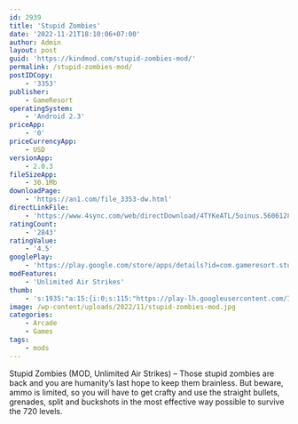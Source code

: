 ```yaml
---
id: 2939
title: 'Stupid Zombies'
date: '2022-11-21T18:10:06+07:00'
author: Admin
layout: post
guid: 'https://kindmod.com/stupid-zombies-mod/'
permalink: /stupid-zombies-mod/
postIDCopy:
    - '3353'
publisher:
    - GameResort
operatingSystem:
    - 'Android 2.3'
priceApp:
    - '0'
priceCurrencyApp:
    - USD
versionApp:
    - 2.0.3
fileSizeApp:
    - 30.1Mb
downloadPage:
    - 'https://an1.com/file_3353-dw.html'
directLinkFile:
    - 'https://www.4sync.com/web/directDownload/4TYKeATL/5oinus.5606128841b1582067e2d6f5f88fe92c'
ratingCount:
    - '2843'
ratingValue:
    - '4.5'
googlePlay:
    - 'https://play.google.com/store/apps/details?id=com.gameresort.stupidzombies'
modFeatures:
    - 'Unlimited Air Strikes'
thumb:
    - 's:1935:"a:15:{i:0;s:115:"https://play-lh.googleusercontent.com/IcI_iZ7anLWays27yVnde2-uk9TcehfVnsweOn-eCKxaniGBQprebOMet9Iou-BJHXg=w526-h296";i:1;s:115:"https://play-lh.googleusercontent.com/KqkY5tMpHHhzWY-ekzgTa1d99gBkyoKGyphLlxbuZlCbmTIMcQ6aJJwKB4IyRoM2cvE=w526-h296";i:2;s:114:"https://play-lh.googleusercontent.com/S_W0qLyOiNtbVxoTb_5zjzgFIvdsH30pen_twL6OzckYEHjlTHJHHXAGaIabFgzD3g=w526-h296";i:3;s:115:"https://play-lh.googleusercontent.com/6vS5rl--1w-yNNZOe9jG4Kuctcny0DDHIxh40ImwRZLzShsiunHiqgEzT68LpGqL8vA=w526-h296";i:4;s:116:"https://play-lh.googleusercontent.com/C7BBZkaW4mD59ZN_0LWJd0z6bkmz8cHsfX1GzXsfVvOWrDuvjl8xl45BtH9nOckysgFR=w526-h296";i:5;s:115:"https://play-lh.googleusercontent.com/OVrZMtd252GA2k_d_BTnO8Ty4AUvoKnbgm6bmF0iMrw14avuV4NK9-bqquR2M0z2MMk=w526-h296";i:6;s:115:"https://play-lh.googleusercontent.com/d26p3yagaHjMShc-TS8qRQgCdS5YGE4-e4fXsWDrdpM8fx_NyhkHZsHwzJcdzAe-okQ=w526-h296";i:7;s:115:"https://play-lh.googleusercontent.com/_BqaOHNUVcQTjjVSG-KoqwAG7Q7B0goOAuyzSZC6nd_eGeQJ7JH7-I6MEtPXlyBvFtA=w526-h296";i:8;s:115:"https://play-lh.googleusercontent.com/PdokxRqRPZdNdLdIghfKY8f68I-Ca-V-69lhVBN5c1_Wi4wwWFTZFh-GqX6VPV0DU-U=w526-h296";i:9;s:115:"https://play-lh.googleusercontent.com/PScmMI8_ATuiqbr1u6RXiWEAtEd6yWWyXG292s6hllWxefMYYGh6iWEY-1TRk2FwkrE=w526-h296";i:10;s:116:"https://play-lh.googleusercontent.com/kmyKuVLtTQSZ9n8maoca6EoGojG54C8DK3AXiETeW55Ek4w3kvFBBw7RWNiICm96wYg6=w526-h296";i:11;s:116:"https://play-lh.googleusercontent.com/QVJazxeuc_CmHV-J8mJtSB9VwxbyolYZz5COfc-YPT_nWvHQ3obAwmW2AI8qGM-qPx2b=w526-h296";i:12;s:115:"https://play-lh.googleusercontent.com/RILvqSWL3PhQT-YrvG-t9MsIT4v3CIMs1ps5OCMi9Le678cB2mG2UsAK3vYEJ5q11fw=w526-h296";i:13;s:115:"https://play-lh.googleusercontent.com/GxTyy4yOheA_TYprQYzTfBcebVsQCQZjyKRaRNCwhOC_7CuW9go2q05zk_hlF1jdPL0=w526-h296";i:14;s:116:"https://play-lh.googleusercontent.com/09P0-qHnKdZPTyzX8g33bo9fFT9E5k1RFoM6qgkL3-ldNm5D538zfpBdlDh5MeSZzXZJ=w526-h296";}";'
image: /wp-content/uploads/2022/11/stupid-zombies-mod.jpg
categories:
    - Arcade
    - Games
tags:
    - mods
---
```


Stupid Zombies (MOD, Unlimited Air Strikes) – Those stupid zombies are back and you are humanity’s last hope to keep them brainless. But beware, ammo is limited, so you will have to get crafty and use the straight bullets, grenades, split and buckshots in the most effective way possible to survive the 720 levels.